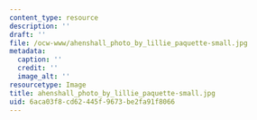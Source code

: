 ```yaml
---
content_type: resource
description: ''
draft: ''
file: /ocw-www/ahenshall_photo_by_lillie_paquette-small.jpg
metadata:
  caption: ''
  credit: ''
  image_alt: ''
resourcetype: Image
title: ahenshall_photo_by_lillie_paquette-small.jpg
uid: 6aca03f8-cd62-445f-9673-be2fa91f8066
---
```

